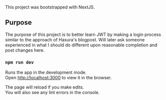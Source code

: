 This project was bootstrapped with NextJS.

## Purpose

The purpose of this project is to better learn JWT by making a login process similar to the approach of Hasura's blogpost.  Will later ask someone experienced in what I should do different upon reasonable completion and post changes here.

### `npm run dev`

Runs the app in the development mode.<br>
Open [http://localhost:3000](http://localhost:3000) to view it in the browser.

The page will reload if you make edits.<br>
You will also see any lint errors in the console.
